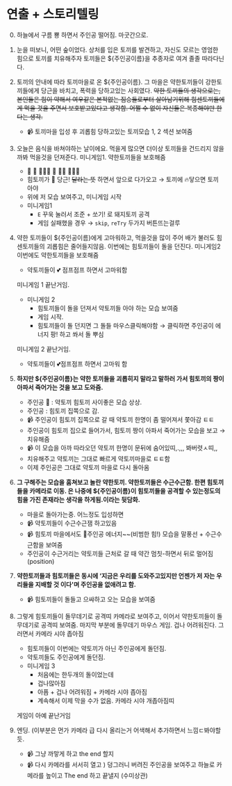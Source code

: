 # 연출 + 스토리텔링

0. 하늘에서 구름 뿅 하면서 주인공 떨어짐. 마굿간으로.

1. 눈을 떠보니, 어떤 숲이었다. 상처를 입은 토끼를 발견하고, 자신도 모르는 영엄한 힘으로 토끼를 치유해주자 토끼들은 \${주인공이름}을 추종자로 여겨 졸졸 따라다닌다.

1. 토끼의 안내에 따라 토끼마을로 온 \${주인공이름}. 그 마을은 약한토끼들이 강한토끼들에게 당근을 바치고, 폭력을 당하고있는 사회였다. ~~약한 토끼들의 생각으로는, 본인들은 힘이 약해서 여우같은 본적없는 짐승들로부터 살아남기위해 힘센토끼들에게 먹을 것을 주면서 보호받고있다고 생각함. 어쩔 수 없이 자신들은 복종해야만 한다는 생각.~~
    - 📹 토끼마을 입성 후 괴롭힘 당하고있는 토끼모습 1, 2 섹션 보여줌
1. 오늘은 음식을 바쳐야하는 날이에요. 먹을게 많으면 더이상 토끼들을 건드리지 않을까봐 먹을것을 던져준다. 미니게임1. 약한토끼들을 보호해줌
    - 🐰 🐰 🧚🏻‍♀️ 🐰 💢🐷 🐰💢🐷
    - 힘토끼가 💭 당근! ~~달라는 뜻~~ 하면서 앞으로 다가오고 → 토끼에 🔥닿으면 토끼 아야
    - 위에 저 모습 보여주고, 미니게임 시작
    - 미니게임1
        - `E` 꾸욱 눌러서 조준 + 쏘기! 로 돼지토끼 공격
        - 게임 실패했을 경우 → `skip`, `reTry` 두가지 버튼뜨는걸루
1. 약한 토끼들이 \${주인공이름}에게 고마워하고, 먹을것을 많이 주어 배가 불러도 힘센토끼들의 괴롭힘은 줄어들지않음. 이번에는 힘토끼들이 돌을 던진다. 미니게임2 이번에도 약한토끼들을 보호해줌

    - 약토끼들이 💕 점프점프 하면서 고마워함

    미니게임 1 끝난거임.

    - 미니게임 2
        - 힘토끼들이 돌을 던져서 약토끼들 아야 하는 모습 보여줌
        - 게임 시작.
        - 힘토끼들이 돌 던지면 그 돌들 마우스클릭해야함 → 클릭하면 주인공이 에너지 팡! 하고 쏴서 돌 뿌심

    미니게임 2 끝난거임.

    - 약토끼들이 💕점프점프 하면서 고마워 함

1. **하지만 \${주인공이름}는 약한 토끼들을 괴롭히지 말라고 말하러 가서 힘토끼의 짱이 아파서 죽어가는 것을 보고 도와줌.**
    - 주인공 💭 : 약토끼 힘토끼 사이좋은 모습 상상.
    - 주인공 : 힘토끼 집쪽으로 감.
    - 📹 주인공이 힘토끼 집쪽으로 갈 때 약토끼 한명이 좀 떨어져서 쫓아감 ㅌㅌ
    - 주인공이 힘토끼 집으로 들어가서, 힘토끼 짱이 아파서 죽어가는 모습을 보고 → 치유해줌
    - 📹 이 모습을 아까 따라오던 약토끼 한명이 문뒤에 숨어있띠,.,,, 봐버렷ㅅ띠,,
    - 치유해주고 약토끼는 그대로 빠르게 약토끼마을로 ㅌㅌ함
    - 이제 주인공은 그대로 약토끼 마을로 다시 돌아옴
1. **그 구해주는 모습을 훔쳐보고 놀란 약한토끼. 약한토끼들은 수근수근함. 한편 힘토끼들을 카메라로 이동. 은 나중에 \${주인공이름}이 힘토끼들을 공격할 수 있는정도의 힘을 가진 존재라는 생각을 하게됨.이라는 뒷담화.**
    - 마을로 돌아가는중. 어느정도 입성하면
    - 📹 약토끼들이 수근수근잼 하고있음
    - 📹 힘토끼 마을에서도 💭주인공 에너지~~(비범한 힘!) 모습을 말풍선 + 수근수근함을 보여줌
    - 주인공이 수근거리는 약토끼들 근처로 갈 때 약간 멈칫-하면서 뒤로 멀어짐 (position)
1. **약한토끼들과 힘토끼들은 동시에 ‘지금은 우리를 도와주고있지만 언젠가 저 자는 우리들을 지배할 것 이다'며 주인공을 없애려고 함.**
    - 📹 힘토끼들이 돌들고 으쌰하고 오는 모습을 보여줌
1. 그렇게 힘토끼들이 돌무데기로 공격띠 카메라로 보여주고, 이어서 약한토끼들이 돌무데기로 공격띠 보여줌. 마지막 부분에 돌무데기 마우스 게임. 겁나 어려워진다. 그러면서 카메라 시야 좁아짐

    - 힘토끼들이 이번에는 약토끼가 아닌 주인공에게 돌던짐.
    - 약토끼들도 주인공에게 돌던짐.
    - 미니게임 3
        - 처음에는 한두개의 돌이었는데
        - 겁나많아짐
        - 아픔 + 겁나 어려워짐 + 카메라 시야 좁아짐
        - 계속해서 이제 막을 수가 없음. 카메라 시야 개좁아짐띠

    게임이 아예 끝난거임

1. 엔딩. (이부분은 먼가 카메라 급 다시 올리는거 어색해서 추가하면서 느낌ㄷ봐야할듯.
    - 📹 그냥 까맣게 하고 the end 할지
    - 📹 다시 카메라를 서서히 열고 ) 덩그러니 버려진 주인공을 보여주고 하늘로 카메라를 높이고 The end 하고 끝낼지 (수미상관)
